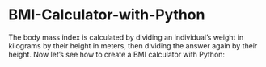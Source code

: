 # BMI-Calculator-with-Python
The body mass index is calculated by dividing an individual’s weight in kilograms by their height in meters, then dividing the answer again by their height. Now let’s see how to create a BMI calculator with Python:
